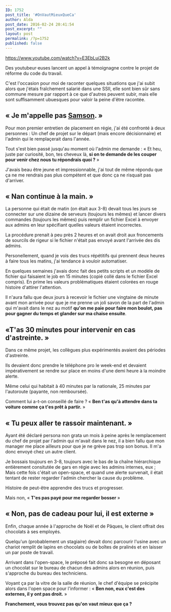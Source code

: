 ```yaml
---
ID: 1752
post_title: '#OnVautMieuxQueCa'
author: Alda
post_date: 2016-02-24 20:41:54
post_excerpt: ""
layout: post
permalink: /?p=1752
published: false
---
```

https://www.youtube.com/watch?v=E3EbLui2B2k

Des youtubeur⋅euses lancent un appel à témoignagne contre le projet de réforme du code du travail.

C'est l'occasion pour moi de raconter quelques situations que j'ai subit alors que j'étais fraîchement salarié dans une SSII, elle sont bien sûr sans commune mesure par rapport à ce que d'autres peuvent subir, mais elle sont suffisamment ubuesques pour valoir la peine d'être racontée.

## « Je m'appelle pas [Samson][1]. »

Pour mon premier entretien de placement en régie, j'ai été confronté à deux personnes : Un chef de projet sur le départ (mais encore décisionnaire) et l'admin qui le remplaçerait dans l'année.

Tout s'est bien passé jusqu'au moment où l'admin me demande : « Et heu, juste par curiosité, bon, tes cheveux là, **si on te demande de les couper pour venir chez nous tu répondrais quoi ?** »

J'avais beau être jeune et impressionnable, j'ai tout de même répondu que ça ne me rendrais pas plus compétent et que donc ça ne risquait pas d'arriver.

## « Nan continue à la main. »

La personne qui était de matin (on était aux 3-8) devait tous les jours se connecter sur une dizaine de serveurs (toujours les  mêmes) et lancer divers commandes (toujours les mêmes) puis remplir un fichier Excel à envoyer aux admins en leur spécifiant quelles valeurs étaient incorrectes.

La procédure prenait à peu près 2 heures et on avait droit aux froncements de sourcils de rigeur si le fichier n'était pas envoyé avant l'arrivée des dis admins.

Personellement, quand je vois des trucs répétitifs qui prennent deux heures à faire tous les matins, j'ai tendance à vouloir automatiser.

En quelques semaines j'avais donc fait des petits scripts et un modèle de fichier qui faisaient le job en 15 minutes (copié collé dans le fichier Excel compris). En prime les valeurs problématiques étaient colorées en rouge histoire d'attirer l'attention.

Il n'aura fallu que deux jours à recevoir le fichier une vingtaine de minute avant mon arrivée pour que je me prenne un joli savon de la part de l'admin qui m'avait dans le nez au motif **qu'on me paie pour faire mon boulot, pas pour gagner du temps et glander sur ma chaise ensuite**.

## «T'as 30 minutes pour intervenir en cas d'astreinte. »

Dans ce même projet, les collègues plus expérimentés avaient des périodes d'astreinte.

Ils devaient donc prendre le téléphone pro le week-end et devaient impérativement se rendre sur place en moins d'une demi heure à la moindre alerte.

Même celui qui habitait à 40 minutes par la nationale, 25 minutes par l'autoroute (payante, non remboursée).

Comment lui a-t-on conseillé de faire ? « **Ben t'as qu'à attendre dans ta voiture comme ça t'es prêt à partir.** »

## « Tu peux aller te rassoir maintenant. »

Ayant été déclaré persona non grata un mois à peine après le remplacement du chef de projet par l'admin qui m'avait dans le nez, il a bien fallu que mon manager me place ailleurs pour que je ne grève pas trop son bonus. Il m'a donc envoyé chez un autre client.

Je bossais toujours en 3-8, toujours avec le bas de la chaîne hiérarchique entièrement consitutée de gars en régie avec les admins internes, eux ; Mais cette fois c'était un open-space, et quand une alerte survenait, il était tentant de rester regarder l'admin chercher la cause du problème.

Histoire de peut-être apprendre des trucs et progresser.

Mais non, « **T'es pas payé pour me regarder bosser** »

## « Non, pas de cadeau pour lui, il est externe »

Enfin, chaque année à l'approche de Noël et de Pâques, le client offrait des chocolats à ses employés.

Quelqu'un (probablement un stagiaire) devait donc parcourir l'usine avec un chariot remplit de lapins en chocolats ou de boîtes de pralinés et en laisser un par poste de travail.

Arrivant dans l'open-space, le préposé fait donc sa besogne en déposant un chocolat sur le bureau de chacun des admins alors en réunion, puis s'approche du bureau des techniciens.

Voyant ça par la vitre de la salle de réunion, le chef d'équipe se précipite alors dans l'open space pour l'informer : « **Ben non, eux c'est des externes, il y ont pas droit.** »

**Franchement, vous trouvez pas qu'on vaut mieux que ça ?**

[1]: https://en.wikipedia.org/wiki/Samson